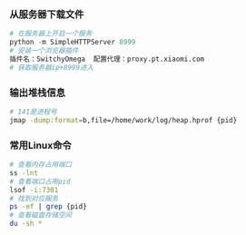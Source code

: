 ### 从服务器下载文件

```python
# 在服务器上开启一个服务
python -m SimpleHTTPServer 8999
# 安装一个浏览器插件
插件名：SwitchyOmega  配置代理：proxy.pt.xiaomi.com
# 获取服务器ip+8999进入
```

### 输出堆栈信息

```bash
# 141是进程号
jmap -dump:format=b,file=/home/work/log/heap.hprof {pid}
```

### 常用Linux命令

```bash
# 查看内存占用端口
ss -lnt 
# 查看端口占用pid
lsof -i:7301 
# 找到对应服务
ps -ef | grep {pid} 
# 查看磁盘存储空间
du -sh *
```

